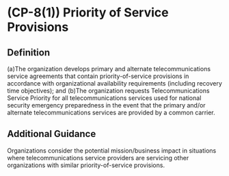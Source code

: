 
# (CP-8(1)) Priority of Service Provisions

## Definition

(a)The organization develops primary and alternate telecommunications service agreements that contain priority-of-service provisions in accordance with organizational availability requirements (including recovery time objectives); and
(b)The organization requests Telecommunications Service Priority for all telecommunications services used for national security emergency preparedness in the event that the primary and/or alternate telecommunications services are provided by a common carrier.

## Additional Guidance

Organizations consider the potential mission/business impact in situations where telecommunications service providers are servicing other organizations with similar priority-of-service provisions.
